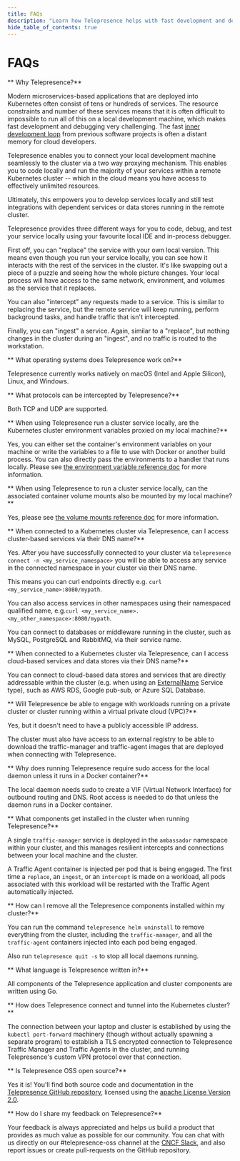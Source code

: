 ```yaml
---
title: FAQs
description: "Learn how Telepresence helps with fast development and debugging in your Kubernetes cluster."
hide_table_of_contents: true
---
```


# FAQs

** Why Telepresence?**

Modern microservices-based applications that are deployed into Kubernetes often consist of tens or hundreds of services. The resource constraints and number of these services means that it is often difficult to impossible to run all of this on a local development machine, which makes fast development and debugging very challenging. The fast [inner development loop](concepts/devloop.md) from previous software projects is often a distant memory for cloud developers.

Telepresence enables you to connect your local development machine seamlessly to the cluster via a two way proxying mechanism. This enables you to code locally and run the majority of your services within a remote Kubernetes cluster -- which in the cloud means you have access to effectively unlimited resources.

Ultimately, this empowers you to develop services locally and still test integrations with dependent services or data stores running in the remote cluster.

Telepresence provides three different ways for you to code, debug, and test your service locally using your favourite local IDE and in-process debugger.

First off, you can "replace" the service with your own local version. This means even though you run your service locally, you can see how it interacts with the rest of the services in the cluster. It's like swapping out a piece of a puzzle and seeing how the whole picture changes. Your local process will have access to the same network, environment, and volumes as the service that it replaces.

You can also "intercept" any requests made to a service. This is similar to replacing the service, but the remote service will keep running, perform background tasks, and handle traffic that isn't intercepted.

Finally, you can "ingest" a service. Again, similar to a "replace", but nothing changes in the cluster during an "ingest", and no traffic is routed to the workstation.

** What operating systems does Telepresence work on?**

Telepresence currently works natively on macOS (Intel and Apple Silicon), Linux, and Windows.

** What protocols can be intercepted by Telepresence?**

Both TCP and UDP are supported.

** When using Telepresence run a cluster service locally, are the Kubernetes cluster environment variables proxied on my local machine?**

Yes, you can either set the container's environment variables on your machine or write the variables to a file to use with Docker or another build process. You can also directly pass the environments to a handler that runs locally. Please see [the environment variable reference doc](reference/environment.md) for more information.

** When using Telepresence to run a cluster service locally, can the associated container volume mounts also be mounted by my local machine?**

Yes, please see [the volume mounts reference doc](reference/volume.md) for more information.

** When connected to a Kubernetes cluster via Telepresence, can I access cluster-based services via their DNS name?**

Yes. After you have successfully connected to your cluster via `telepresence connect -n <my_service_namespace>` you will be able to access any service in the connected namespace in your cluster via their DNS name.

This means you can curl endpoints directly e.g. `curl <my_service_name>:8080/mypath`.

You can also access services in other namespaces using their namespaced qualified name, e.g.`curl <my_service_name>.<my_other_namespace>:8080/mypath`.

You can connect to databases or middleware running in the cluster, such as MySQL, PostgreSQL and RabbitMQ, via their service name.

** When connected to a Kubernetes cluster via Telepresence, can I access cloud-based services and data stores via their DNS name?**

You can connect to cloud-based data stores and services that are directly addressable within the cluster (e.g. when using an [ExternalName](https://kubernetes.io/docs/concepts/services-networking/service/#externalname) Service type), such as AWS RDS, Google pub-sub, or Azure SQL Database.




** Will Telepresence be able to engage with workloads running on a private cluster or cluster running within a virtual private cloud (VPC)?**

Yes, but it doesn't need to have a publicly accessible IP address.

The cluster must also have access to an external registry to be able to download the traffic-manager and traffic-agent images that are deployed when connecting with Telepresence.

** Why does running Telepresence require sudo access for the local daemon unless it runs in a Docker container?**

The local daemon needs sudo to create a VIF (Virtual Network Interface) for outbound routing and DNS. Root access is needed to do that unless the daemon runs in a Docker container.

** What components get installed in the cluster when running Telepresence?**

A single `traffic-manager` service is deployed in the `ambassador` namespace within your cluster, and this manages resilient intercepts and connections between your local machine and the cluster.

A Traffic Agent container is injected per pod that is being engaged. The first time a `replace`, an `ingest`, or an `intercept` is made on a workload, all pods associated with this workload will be restarted with the Traffic Agent automatically injected.

** How can I remove all the Telepresence components installed within my cluster?**

You can run the command `telepresence helm uninstall` to remove everything from the cluster, including the `traffic-manager`, and all the `traffic-agent` containers injected into each pod being engaged.

Also run `telepresence quit -s` to stop all local daemons running.

** What language is Telepresence written in?**

All components of the Telepresence application and cluster components are written using Go. 

** How does Telepresence connect and tunnel into the Kubernetes cluster?**

The connection between your laptop and cluster is established by using
the `kubectl port-forward` machinery (though without actually spawning
a separate program) to establish a TLS encrypted connection to Telepresence
Traffic Manager and Traffic Agents in the cluster, and running Telepresence's custom VPN
protocol over that connection.

<a name="idps"></a>

** Is Telepresence OSS open source?**

Yes it is! You'll find both source code and documentation in the [Telepresence GitHub repository](https://github.com/telepresenceio/telepresence), licensed using the [apache License Version 2.0](https://github.com/telepresenceio/telepresence?tab=License-1-ov-file#readme).

** How do I share my feedback on Telepresence?**

Your feedback is always appreciated and helps us build a product that provides as much value as possible for our community. You can chat with us directly on our #telepresence-oss channel at the [CNCF Slack](https://slack.cncf.io), and also report issues or create pull-requests on the GitHub repository.
